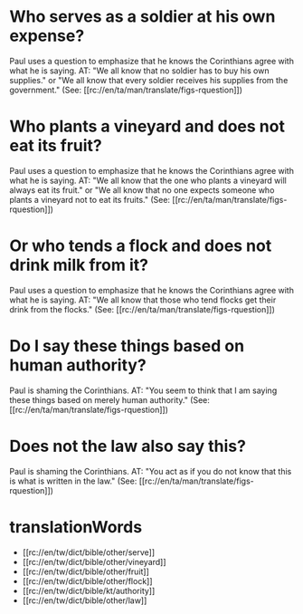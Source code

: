 # Who serves as a soldier at his own expense?

Paul uses a question to emphasize that he knows the Corinthians agree with what he is saying. AT: "We all know that no soldier has to buy his own supplies." or "We all know that every soldier receives his supplies from the government." (See: [[rc://en/ta/man/translate/figs-rquestion]])

# Who plants a vineyard and does not eat its fruit?

Paul uses a question to emphasize that he knows the Corinthians agree with what he is saying. AT: "We all know that the one who plants a vineyard will always eat its fruit." or "We all know that no one expects someone who plants a vineyard not to eat its fruits." (See: [[rc://en/ta/man/translate/figs-rquestion]])

# Or who tends a flock and does not drink milk from it?

Paul uses a question to emphasize that he knows the Corinthians agree with what he is saying. AT: "We all know that those who tend flocks get their drink from the flocks." (See: [[rc://en/ta/man/translate/figs-rquestion]])

# Do I say these things based on human authority?

Paul is shaming the Corinthians. AT: "You seem to think that I am saying these things based on merely human authority." (See: [[rc://en/ta/man/translate/figs-rquestion]])

# Does not the law also say this?

Paul is shaming the Corinthians. AT: "You act as if you do not know that this is what is written in the law." (See: [[rc://en/ta/man/translate/figs-rquestion]])

# translationWords

* [[rc://en/tw/dict/bible/other/serve]]
* [[rc://en/tw/dict/bible/other/vineyard]]
* [[rc://en/tw/dict/bible/other/fruit]]
* [[rc://en/tw/dict/bible/other/flock]]
* [[rc://en/tw/dict/bible/kt/authority]]
* [[rc://en/tw/dict/bible/other/law]]